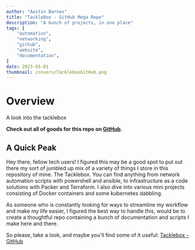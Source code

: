 ```yaml
---
author: "Austin Barnes"
title: "TackleBox - GitHub Mega Repo"
description: "A bunch of projects, in one place"
tags: [
    "automation",
    "networking",
    "github",
    "website",
    "documentation",
]
date: 2023-05-01
thumbnail: /covers/TackleboxGitHub.png
---
```


# Overview
A look into the tacklebox

**Check out all of goods for this repo on [GitHub](https://github.com/Cinderblook/tacklebox).**

## A Quick Peak

Hey there, fellow tech users! I figured this may be a good spot to put out there my sort of jumbled up mix of a variety of things I store in this repository of mine. The Tacklebox. You can find anything from network automation scripts with powershell and ansible, to infrastructure as a code solutions with Packer and Terraform. I also dive into various mini projects consisting of Docker containers and some kubernetes dabbling.

As someone who is constantly looking for ways to streamline my workflow and make my life easier, I figured the best way to handle this, would be to create a thoughtful repo containing a bunch of documentation and scripts I make here and there.

So please, take a look, and maybe you'll find some of it useful: [Tacklebox - GitHub](https://github.com/Cinderblook/tacklebox)